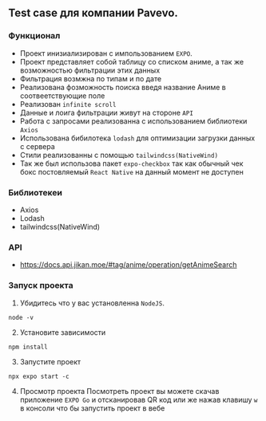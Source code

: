 ## Test case для компании Pavevo.
### Функционал
- Проект инизиализирован с импользованием `EXPO`.
- Проект представляет собой таблицу со списком аниме, а так же возможностью фильтрации этих данных
- Фильтрация возмжна по типам и по дате 
- Реализована фозможность поиска введя название Аниме в соотвеетствующие поле
- Реализован `infinite scroll`
- Данные и лоига фильтрации живут на стороне `API`
- Работа с запросами реализованна с использованием библиотеки `Axios`
- Использована бибилотека `lodash` для оптимизации загрузки данных с сервера
- Стили реализованны с помощью `tailwindcss(NativeWind)`
- Так же был использова пакет `expo-checkbox` так как обычный чек бокс постовляемый `React Native` на данный момент не доступен

### Библиотекеи 
- Axios
- Lodash
- tailwindcss(NativeWind)

### API 
- https://docs.api.jikan.moe/#tag/anime/operation/getAnimeSearch

### Запуск проекта
1. Убидитесь что у вас установленна `NodeJS`.
```
node -v
```
2. Установите зависимости
```
npm install
```
3. Запустите проект 
```
npx expo start -c
```
4. Просмотр проекта 
Посмотреть проект вы можете скачав приложение `EXPO Go` и отсканировав QR код или же нажав клавишу `w` в консоли что бы запустить проект в вебе
